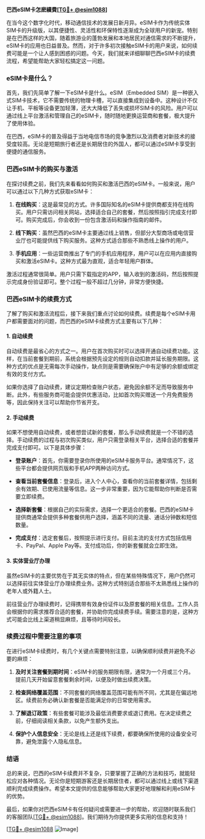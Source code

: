 **巴西eSIM卡怎麽續費[[TG💪+ @esim1088](https://t.me/s/esim1088)]**

在当今这个数字化时代，移动通信技术的发展日新月异。eSIM卡作为传统实体SIM卡的升级版，以其便捷性、灵活性和环保特性逐渐成为全球用户的新宠。特别是在巴西这样的大国，随着旅游业的蓬勃发展和本地居民对通信需求的不断提升，eSIM卡的应用也日益普及。然而，对于许多初次接触eSIM卡的用户来说，如何续费可能是一个让人感到困惑的问题。今天，我们就来详细聊聊巴西eSIM卡的续费流程，希望能帮助大家轻松搞定这一问题。

### eSIM卡是什么？

首先，我们先简单了解一下eSIM卡是什么。eSIM（Embedded SIM）是一种嵌入式SIM卡技术，它不需要传统的物理卡槽，可以直接集成到设备中。这种设计不仅让手机、平板等设备更加轻薄，还大大降低了丢失或损坏SIM卡的风险。用户可以通过线上平台激活和管理自己的eSIM卡，随时随地更换运营商和套餐，极大提升了使用体验。

在巴西，eSIM卡的普及得益于当地电信市场的竞争激烈以及消费者对新技术的接受度较高。无论是短期旅行者还是长期居住的外国人，都可以通过eSIM卡享受到便捷的通信服务。

### 巴西eSIM卡的购买与激活

在探讨续费之前，我们先来看看如何购买和激活巴西的eSIM卡。一般来说，用户可以通过以下几种方式获取eSIM卡：

1. **在线购买**：这是最常见的方式。许多国际知名的eSIM卡提供商都支持在线购买。用户只需访问相关网站，选择适合自己的套餐，然后按照指引完成支付即可。购买完成后，你会收到一份包含激活码和操作指南的邮件。

2. **线下购买**：虽然巴西的eSIM卡主要通过线上销售，但部分大型商场或电信营业厅也可能提供线下购买服务。这种方式适合那些不熟悉线上操作的用户。

3. **手机应用**：一些运营商推出了专门的手机应用程序，用户可以在应用内直接购买和激活eSIM卡。这种方式最为直观，适合年轻用户群体。

激活过程通常很简单。用户只需下载指定的APP，输入收到的激活码，然后按照提示完成身份验证即可。整个过程一般不超过几分钟，非常方便快捷。

### 巴西eSIM卡的续费方式

了解了购买和激活流程后，接下来我们重点讨论如何续费。续费是每个eSIM卡用户都需要面对的问题，而巴西的eSIM卡续费方式主要有以下几种：

#### 1. 自动续费

自动续费是最省心的方式之一。用户在首次购买时可以选择开通自动续费功能。这样，在当前套餐到期前，系统会根据预先设定的规则自动扣款并延长服务期限。这种方式的优点是无需每次手动操作，缺点则是需要确保账户中有足够的余额或绑定有效的支付方式。

如果你选择了自动续费，建议定期检查账户状态，避免因余额不足而导致服务中断。此外，有些服务商可能会提供优惠活动，比如首次购买赠送一个月免费服务等，因此保持关注可以帮助你节省开支。

#### 2. 手动续费

如果不想使用自动续费，或者想尝试新的套餐，那么手动续费就是一个不错的选择。手动续费的过程与初次购买类似，用户只需登录相关平台，选择合适的套餐并完成支付即可。以下是具体步骤：

- **登录账户**：首先，你需要登录你所使用的eSIM卡服务平台。通常情况下，这些平台都会提供网页版和手机APP两种访问方式。
  
- **查看当前套餐信息**：登录后，进入个人中心，查看你的当前套餐详情，包括剩余有效期、已使用流量等信息。这一步非常重要，因为它能帮助你判断是否需要立即续费。

- **选择新套餐**：根据自己的实际需求，选择一个更适合的套餐。巴西的eSIM卡提供商通常会提供多种套餐供用户选择，涵盖不同的流量、通话分钟数和短信数量。

- **完成支付**：选定套餐后，按照提示进行支付。目前主流的支付方式包括信用卡、PayPal、Apple Pay等。支付成功后，你的新套餐就会立即生效。

#### 3. 实体营业厅办理

虽然eSIM卡的主要优势在于其无实体的特点，但在某些特殊情况下，用户仍然可以选择前往实体营业厅办理续费业务。这种方式特别适合那些不太熟悉线上操作的老年人或外籍人士。

前往营业厅办理续费时，记得携带有效身份证件以及原套餐的相关信息。工作人员会根据你的需求推荐合适的套餐，并协助你完成续费手续。需要注意的是，这种方式可能会比线上渠道稍显麻烦，且等待时间较长。

### 续费过程中需要注意的事项

在进行eSIM卡续费时，有几个关键点需要特别注意，以确保顺利续费并避免不必要的麻烦：

1. **及时关注套餐到期时间**：eSIM卡的服务期限有限，通常为一个月或三个月。提前几天开始留意套餐剩余时间，以便及时做出续费决策。

2. **检查网络覆盖范围**：不同套餐的网络覆盖范围可能有所不同，尤其是在偏远地区。续费前务必确认新套餐是否能满足你的日常使用需求。

3. **了解退订政策**：有些套餐可能涉及最低消费要求或退订费用。在决定续费之前，仔细阅读相关条款，以免产生额外支出。

4. **保护个人信息安全**：无论是线上还是线下续费，都要确保所使用的设备安全可靠，避免泄露个人隐私信息。

### 结语

总的来说，巴西的eSIM卡续费并不复杂，只要掌握了正确的方法和技巧，就能轻松应对各种情况。无论你是短期游客还是长期居住者，都可以通过线上或线下渠道顺利完成续费操作。希望本文提供的信息能够帮助大家更好地理解和利用eSIM卡的优势。

最后，如果你对巴西eSIM卡有任何疑问或需要进一步的帮助，欢迎随时联系我们的客服团队[[TG💪+ @esim1088](https://t.me/s/esim1088)]。我们期待为你提供更多实用的信息和支持！

[[TG💪+ @esim1088](https://t.me/s/esim1088) ![Image](https://i.postimg.cc/4NQfJmqS/Snipaste-2025-05-13-00-14-12.png)]